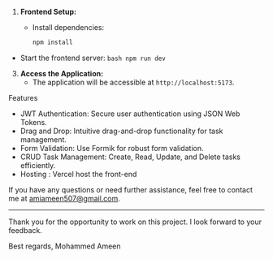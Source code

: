 
1. **Frontend Setup:**
   
    - Install dependencies:
        ```bash
        npm install
        ```
   
 - Start the frontend server:
        ```bash
        npm run dev
        ```

3. **Access the Application:**
    - The application will be accessible at `http://localhost:5173`.


Features
  - JWT Authentication: Secure user authentication using JSON Web Tokens.
  - Drag and Drop: Intuitive drag-and-drop functionality for task management.
  - Form Validation: Use Formik for robust form validation.
  - CRUD Task Management: Create, Read, Update, and Delete tasks efficiently.
  - Hosting : Vercel host the front-end


If you have any questions or need further assistance, feel free to contact me at amiameen507@gmail.com.

---

Thank you for the opportunity to work on this project. I look forward to your feedback.

Best regards,
Mohammed Ameen
